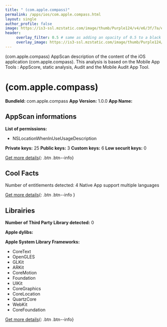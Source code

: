 ```yaml
---
title: " (com.apple.compass)"
permalink: /apps/ios/com.apple.compass.html
layout: single
author_profile: false
image: https://is3-ssl.mzstatic.com/image/thumb/Purple124/v4/e6/3f/7a/e63f7af4-53cf-d8cf-45d6-7d4740de537d/AppIcon-1x_U007emarketing-0-6-0-85-220.png/512x512bb.jpg
header: 
     overlay_filter: 0.5 # same as adding an opacity of 0.5 to a black background
     overlay_image: https://is3-ssl.mzstatic.com/image/thumb/Purple124/v4/e6/3f/7a/e63f7af4-53cf-d8cf-45d6-7d4740de537d/AppIcon-1x_U007emarketing-0-6-0-85-220.png/512x512bb.jpg
---
```

 (com.apple.compass) AppScan description of the content of the iOS application  (com.apple.compass). This analysis is based on the Mobile App Tools : AppScore, static analysis, Audit and the Mobile Audit App Tool.

#  (com.apple.compass)

**BundleId:** com.apple.compass
**App Version:** 1.0.0
**App Name:** 


## AppScan informations 

**List of permissions:** 
- NSLocationWhenInUseUsageDescription
  
  
**Private keys:** 25
**Public keys:** 3
**Custom keys:** 6
**Low securit keys:** 0
  
[Get more details](/pricing.html){: .btn .btn--info}

## Cool Facts

Number of entitlements detected: 4
Native App
support multiple languages
  
[Get more details](/pricing.html){: .btn .btn--info }

## Librairies 
**Number of Third Party Library detected:** 0


**Apple dylibs:**


**Apple System Library Frameworks:**
- CoreText
- OpenGLES
- GLKit
- ARKit
- CoreMotion
- Foundation
- UIKit
- CoreGraphics
- CoreLocation
- QuartzCore
- WebKit
- CoreFoundation


  
[Get more details](/pricing.html){: .btn .btn--info}

